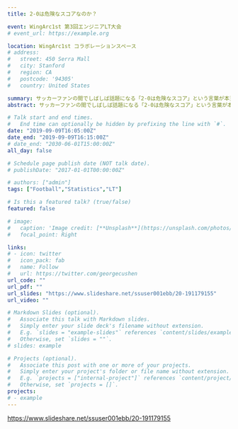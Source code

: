 ```yaml
---
title: 2-0は危険なスコアなのか？

event: WingArc1st 第3回エンジニアLT大会
# event_url: https://example.org

location: WingArc1st コラボレーションスペース
# address:
#   street: 450 Serra Mall
#   city: Stanford
#   region: CA
#   postcode: '94305'
#   country: United States

summary: サッカーファンの間でしばしば話題になる「2-0は危険なスコア」という言葉が本当かどうかを統計学的な観点から調査した。
abstract: サッカーファンの間でしばしば話題になる「2-0は危険なスコア」という言葉が本当かどうかを統計学的な観点から調査した。

# Talk start and end times.
#   End time can optionally be hidden by prefixing the line with `#`.
date: "2019-09-09T16:05:00Z"
date_end: "2019-09-09T16:15:00Z"
# date_end: "2030-06-01T15:00:00Z"
all_day: false

# Schedule page publish date (NOT talk date).
# publishDate: "2017-01-01T00:00:00Z"

# authors: ["admin"]
tags: ["Football","Statistics","LT"]

# Is this a featured talk? (true/false)
featured: false

# image:
#   caption: 'Image credit: [**Unsplash**](https://unsplash.com/photos/bzdhc5b3Bxs)'
#   focal_point: Right

links:
# - icon: twitter
#   icon_pack: fab
#   name: Follow
#   url: https://twitter.com/georgecushen
url_code: ""
url_pdf: ""
url_slides: "https://www.slideshare.net/ssuser001ebb/20-191179155"
url_video: ""

# Markdown Slides (optional).
#   Associate this talk with Markdown slides.
#   Simply enter your slide deck's filename without extension.
#   E.g. `slides = "example-slides"` references `content/slides/example-slides.md`.
#   Otherwise, set `slides = ""`.
# slides: example

# Projects (optional).
#   Associate this post with one or more of your projects.
#   Simply enter your project's folder or file name without extension.
#   E.g. `projects = ["internal-project"]` references `content/project/deep-learning/index.md`.
#   Otherwise, set `projects = []`.
projects:
# - example
---
```

https://www.slideshare.net/ssuser001ebb/20-191179155
<!-- 
{{% callout note %}}
Click on the **Slides** button above to view the built-in slides feature.
{{% /callout %}}

Slides can be added in a few ways:

- **Create** slides using Wowchemy's [*Slides*](https://wowchemy.com/docs/managing-content/#create-slides) feature and link using `slides` parameter in the front matter of the talk file
- **Upload** an existing slide deck to `static/` and link using `url_slides` parameter in the front matter of the talk file
- **Embed** your slides (e.g. Google Slides) or presentation video on this page using [shortcodes](https://wowchemy.com/docs/writing-markdown-latex/).

Further event details, including [page elements](https://wowchemy.com/docs/writing-markdown-latex/) such as image galleries, can be added to the body of this page. -->

